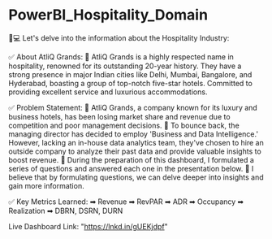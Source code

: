 # PowerBI_Hospitality_Domain

👨💻 Let's delve into the information about the Hospitality Industry:

✅ About AtliQ Grands:
💠 AtliQ Grands is a highly respected name in hospitality, renowned for its outstanding 20-year history. They have a strong presence in major Indian cities like Delhi, Mumbai, Bangalore, and Hyderabad, boasting a group of top-notch five-star hotels. Committed to providing excellent service and luxurious accommodations.

✅ Problem Statement:
💠 AtliQ Grands, a company known for its luxury and business hotels, has been losing market share and revenue due to competition and poor management decisions. 
💠 To bounce back, the managing director has decided to employ 'Business and Data Intelligence.' However, lacking an in-house data analytics team, they've chosen to hire an outside company to analyze their past data and provide valuable insights to boost revenue. 
💠 During the preparation of this dashboard, I formulated a series of questions and answered each one in the presentation below. 
💠 I believe that by formulating questions, we can delve deeper into insights and gain more information.

✅ Key Metrics Learned:
➡ Revenue
➡ RevPAR
➡ ADR
➡ Occupancy
➡ Realization
➡ DBRN, DSRN, DURN

Live Dashboard Link: "https://lnkd.in/gUEKjdpf" 

